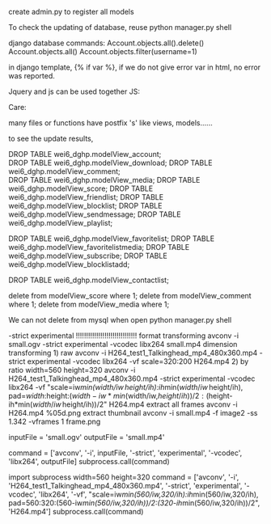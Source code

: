 create admin.py to register all models

To check the updating of database, reuse python manager.py shell

django database commands:
	Account.objects.all().delete()
	Account.objects.all()
	Account.objects.filter(username=1)

in django template, {% if var %}, if we do not give error var in html, no error was reported.

Jquery and js can be used together
JS: 
	<script>
		var b = 1
		function a(b){
			window.alert(b);
		}
	</script>

Care:

many files or functions have postfix 's'
like views, models......

to see the update results,

  
                    
DROP TABLE wei6_dghp.modelView_account;          
DROP TABLE wei6_dghp.modelView_download; 
DROP TABLE wei6_dghp.modelView_comment;      
DROP TABLE wei6_dghp.modelView_media;
DROP TABLE wei6_dghp.modelView_score;
DROP TABLE wei6_dghp.modelView_friendlist;
DROP TABLE wei6_dghp.modelView_blocklist;
DROP TABLE wei6_dghp.modelView_sendmessage;
DROP TABLE wei6_dghp.modelView_playlist;

DROP TABLE wei6_dghp.modelView_favoritelist;
DROP TABLE wei6_dghp.modelView_favoritelistmedia;
DROP TABLE wei6_dghp.modelView_subscribe;
DROP TABLE wei6_dghp.modelView_blocklistadd;

DROP TABLE wei6_dghp.modelView_contactlist;



delete from modelView_score where 1;
delete from modelView_comment where 1;
delete from modelView_media where 1;

We can not delete from mysql when open python manager.py shell 


-strict experimental !!!!!!!!!!!!!!!!!!!!!!!!!!!!!!
format transforming
	avconv -i small.ogv  -strict experimental -vcodec libx264  small.mp4
dimension transforming
	1) raw
	avconv -i H264_test1_Talkinghead_mp4_480x360.mp4  -strict experimental -vcodec libx264  -vf scale=320:200 H264.mp4
	2) by ratio
	width=560
	height=320
	avconv -i H264_test1_Talkinghead_mp4_480x360.mp4 -strict experimental -vcodec libx264  -vf "scale=iw*min($width/iw\,$height/ih):ih*min($width/iw\,$height/ih), pad=$width:$height:($width-iw*min($width/iw\,$height/ih))/2:($height-ih*min($width/iw\,$height/ih))/2" H264.mp4
extract all frames
	avconv -i H264.mp4 %05d.png
extract thumbnail
	avconv -i small.mp4 -f image2 -ss 1.342 -vframes 1 frame.png

inputFile = 'small.ogv'
outputFile = 'small.mp4'

command = ['avconv', '-i', inputFile,  '-strict', 'experimental', '-vcodec', 'libx264', outputFile]
subprocess.call(command)

import subprocess
width=560
height=320
command = ['avconv', '-i', 'H264_test1_Talkinghead_mp4_480x360.mp4', '-strict', 'experimental', '-vcodec', 'libx264',  '-vf', "scale=iw*min(560/iw\,320/ih):ih*min(560/iw\,320/ih), pad=560:320:(560-iw*min(560/iw\,320/ih))/2:(320-ih*min(560/iw\,320/ih))/2", 'H264.mp4']
subprocess.call(command)
